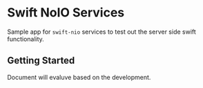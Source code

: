 # Swift NoIO Services

Sample app for `swift-nio` services to test out the server side swift functionality.

## Getting Started

Document will evaluve based on the development.
